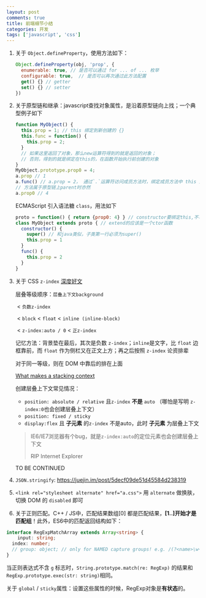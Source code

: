 ```yaml
---
layout: post
comments: true
title: 前端细节小结
categories: 开发
tags: ['javascript', 'css']
---
```


1. 关于 `Object.defineProperty`，使用方法如下：

   ```javascript
   Object.defineProperty(obj, 'prop', {
     enumerable: true, // 是否可以通过 for ... of ... 枚举
     configurable: true,  // 是否可以再次通过此方法配置
     get() {} // getter
     set() {} // setter
   })
   ```

2. 关于原型链和继承：javascript查找对象属性，是沿着原型链向上找；一个典型例子如下

   ```javascript
   function MyObject() {
     this.prop = 1; // this 绑定到新创建的 {}
     this.func = function() {
       this.prop = 2;
     }
     // 如果这里返回了对象，那么new运算符得到的就是返回的对象；
     // 否则，得到的就是绑定在this的，在函数开始执行前创建的对象
   }
   MyObject.prototype.prop0 = 4;
   a.prop // 1
   a.func() // a.prop = 2， 通过`.`运算符访问成员方法时，绑定成员方法中 this 到当前对象；
   // 方法属于原型链上parent时亦然
   a.prop0 // 4
   ```

   ECMAScript 引入语法糖 `class`，用法如下

   ```javascript
   proto = function() { return {prop0: 4} } // constructor要绑定this,不可为箭头函数
   class MyObject extends proto { // extend的应该是一个ctor函数
     constructor() {
       super() // 和java类似，子类第一行必须为super()
       this.prop = 1
     }
     func() {
       this.prop = 2
     }
   }
   ```

3. 关于 CSS `z-index` [深度好文](https://www.zhangxinxu.com/wordpress/2016/01/understand-css-stacking-context-order-z-index/?shrink=1)

   层叠等级顺序：`层叠上下文background` 

   ​									< `负数z-index` 

   ​												< `block` < `float` < `inline (inline-block)`

   ​															 < `z-index:auto / 0` < `正z-index`

   记忆方法：背景垫在最后，其次是负数 `z-index`；`inline`是文字，比 `float` 边框靠前，而 `float` 作为侧栏又在正文上方；再之后按照 `z-index` 论资排辈

   对于同一等级，则在 DOM 中靠后的排在上面

   [What makes a stacking context](https://developer.mozilla.org/zh-CN/docs/Web/Guide/CSS/Understanding_z_index/The_stacking_context)

   创建层叠上下文常见情况：

   - `position: absolute / relative` 且`z-index` **不是** `auto` （哪怕是写明 `z-index:0`也会创建层叠上下文）
   - `position: fixed / sticky`
   - `display:flex` 且 **子元素** 的`z-index` 不是auto，此时 **子元素** 为层叠上下文

   > IE6/IE7浏览器有个bug，就是`z-index:auto`的定位元素也会创建层叠上下文
   >
   > RIP Internet Explorer

   TO BE CONTINUED

4. `JSON.stringify`: https://juejin.im/post/5decf09de51d45584d238319
5. `<link rel="stylesheet alternate" href="a.css">` 用 `alternate` 做换肤，切换 DOM 的 `disabled` 即可
6. 关于正则匹配。C++ / JS中，匹配结果数组[0] 都是匹配结果，**[1..]开始才是匹配组**！此外，ES6中的匹配返回结构如下：
```typescript
interface RegExpMatchArray extends Array<string> {
	input: string;
  index: number;
  // group: object; // only for NAMED capture groups! e.g. /(?<name>\w+)/
}
```

当正则表达式不含 `g` 标志时，`String.prototype.match(re: RegExp)` 的结果和 `RegExp.prototype.exec(str: string)​`相同。

关于 `global` / `sticky`属性：设置这些属性的时候，RegExp对象是**有状态**的。